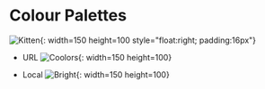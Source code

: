 # Colour Palettes

![Kitten](/media/2018/08/kitten.jpg){: width=150 height=100 style="float:right; padding:16px"}



- URL
![Coolors](https://coolors.co/000000-14213d-fca311-e5e5e5-ffffff){: width=150 height=100}


- Local
![Bright](/palettes/bright.png){: width=150 height=100}
